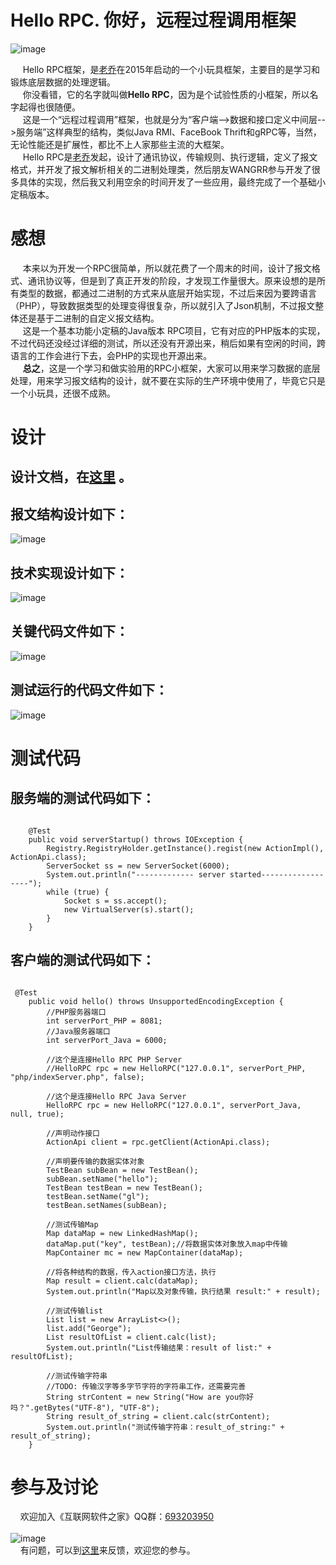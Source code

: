 # Hello RPC. 你好，远程过程调用框架
![image](https://raw.githubusercontent.com/georgeworld/georgeworld.github.com/master/ginkgo/hellorpc/img/hellorpc-logo.png)<br>

&nbsp;&nbsp;&nbsp;&nbsp; Hello RPC框架，是[老乔](http://www.georgeinfo.com)在2015年启动的一个小玩具框架，主要目的是学习和锻炼底层数据的处理逻辑。<br>
&nbsp;&nbsp;&nbsp;&nbsp; 你没看错，它的名字就叫做**Hello RPC**，因为是个试验性质的小框架，所以名字起得也很随便。<br>
&nbsp;&nbsp;&nbsp;&nbsp; 这是一个“远程过程调用”框架，也就是分为“客户端-->数据和接口定义中间层-->服务端”这样典型的结构，类似Java RMI、FaceBook Thrift和gRPC等，当然，无论性能还是扩展性，都比不上人家那些主流的大框架。<br>
&nbsp;&nbsp;&nbsp;&nbsp; Hello RPC是[老乔](http://www.georgeinfo.com)发起，设计了通讯协议，传输规则、执行逻辑，定义了报文格式，并开发了报文解析相关的二进制处理类，然后朋友WANGRR参与开发了很多具体的实现，然后我又利用空余的时间开发了一些应用，最终完成了一个基础小定稿版本。<br>

# 感想
&nbsp;&nbsp;&nbsp;&nbsp; 本来以为开发一个RPC很简单，所以就花费了一个周末的时间，设计了报文格式、通讯协议等，但是到了真正开发的阶段，才发现工作量很大。原来设想的是所有类型的数据，都通过二进制的方式来从底层开始实现，不过后来因为要跨语言（PHP），导致数据类型的处理变得很复杂，所以就引入了Json机制，不过报文整体还是基于二进制的自定义报文结构。<br>
&nbsp;&nbsp;&nbsp;&nbsp; 这是一个基本功能小定稿的Java版本 RPC项目，它有对应的PHP版本的实现，不过代码还没经过详细的测试，所以还没有开源出来，稍后如果有空闲的时间，跨语言的工作会进行下去，会PHP的实现也开源出来。<br>
&nbsp;&nbsp;&nbsp;&nbsp; **总之**，这是一个学习和做实验用的RPC小框架，大家可以用来学习数据的底层处理，用来学习报文结构的设计，就不要在实际的生产环境中使用了，毕竟它只是一个小玩具，还很不成熟。

# 设计
## 设计文档，在[这里](https://raw.githubusercontent.com/georgeworld/georgeworld.github.com/master/ginkgo/hellorpc/doc/HelloRPC-doc.pdf) 。

## 报文结构设计如下：
![image](https://raw.githubusercontent.com/georgeworld/georgeworld.github.com/master/ginkgo/hellorpc/img/doc-1.png)<br>  

## 技术实现设计如下：
![image](https://raw.githubusercontent.com/georgeworld/georgeworld.github.com/master/ginkgo/hellorpc/img/doc-2.png)<br>

## 关键代码文件如下：
![image](https://raw.githubusercontent.com/georgeworld/georgeworld.github.com/master/ginkgo/hellorpc/img/doc-3.png)<br>

## 测试运行的代码文件如下：
![image](https://raw.githubusercontent.com/georgeworld/georgeworld.github.com/master/ginkgo/hellorpc/img/doc-4.png)<br>


# 测试代码
## 服务端的测试代码如下：
<pre><code>
    @Test
    public void serverStartup() throws IOException {
        Registry.RegistryHolder.getInstance().regist(new ActionImpl(), ActionApi.class);
        ServerSocket ss = new ServerSocket(6000);
        System.out.println("------------- server started------------------");
        while (true) {
            Socket s = ss.accept();
            new VirtualServer(s).start();
        }
    }
</pre></code>

## 客户端的测试代码如下：
<pre><code>
 @Test
    public void hello() throws UnsupportedEncodingException {
        //PHP服务器端口
        int serverPort_PHP = 8081;
        //Java服务器端口
        int serverPort_Java = 6000;

        //这个是连接Hello RPC PHP Server
        //HelloRPC rpc = new HelloRPC("127.0.0.1", serverPort_PHP, "php/indexServer.php", false);

        //这个是连接Hello RPC Java Server
        HelloRPC rpc = new HelloRPC("127.0.0.1", serverPort_Java, null, true);

        //声明动作接口
        ActionApi client = rpc.getClient(ActionApi.class);

        //声明要传输的数据实体对象
        TestBean subBean = new TestBean();
        subBean.setName("hello");
        TestBean testBean = new TestBean();
        testBean.setName("gl");
        testBean.setNames(subBean);

        //测试传输Map
        Map dataMap = new LinkedHashMap();
        dataMap.put("key", testBean);//将数据实体对象放入map中传输
        MapContainer<String, TestBean> mc = new MapContainer<String, TestBean>(dataMap);

        //将各种结构的数据，传入action接口方法，执行
        Map result = client.calc(dataMap);
        System.out.println("Map以及对象传输，执行结果 result:" + result);

        //测试传输list
        List<String> list = new ArrayList<>();
        list.add("George");
        List<String> resultOfList = client.calc(list);
        System.out.println("List传输结果：result of list:" + resultOfList);

        //测试传输字符串
        //TODO: 传输汉字等多字节字符的字符串工作，还需要完善
        String strContent = new String("How are you你好吗？".getBytes("UTF-8"), "UTF-8");
        String result_of_string = client.calc(strContent);
        System.out.println("测试传输字符串：result_of_string:" + result_of_string);
    }
</pre></code>

# 参与及讨论
  &nbsp;&nbsp;&nbsp;&nbsp;欢迎加入《互联网软件之家》QQ群：[693203950](//shang.qq.com/wpa/qunwpa?idkey=61c4589ea5618ae46d063f94cbd9394de290dd39ef46fca059a4309b8c1d7874)<br>  
  ![image](https://raw.githubusercontent.com/georgeworld/georgeworld.github.com/master/gstudio/res/img/qq_group.png) <br> 
  &nbsp;&nbsp;&nbsp;&nbsp;有问题，可以到[这里](https://github.com/georgeworld/hellorpc/issues)来反馈，欢迎您的参与。

